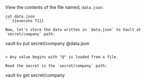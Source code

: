 View the contents of the file named, `data.json`:   

```
cat data.json
```{{execute T1}}

Now, let's store the data written in `data.json` to Vault at `secret/company` path:

```
vault kv put secret/company @data.json
```{{execute T1}}

> Any value begins with "@" is loaded from a file.

Read the secret in the `secret/company` path:

```
vault kv get secret/company
```{{execute T1}}
